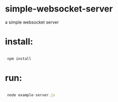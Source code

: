 # simple-websocket-server
a simple websocket server


# install:

```javascript

 npm install

```


# run:
```javascript

 node example-server.js

```